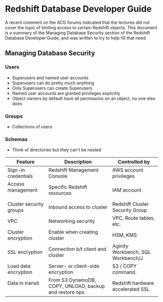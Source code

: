 
# Redshift Database Developer Guide

A recent comment on the ACG forums indicated that the lectures did not cover the topic of limiting access to certain Redshift objects.  This document is a summary of the Managing Database Security section of the Redshift Database Developer Guide, and was written to try to help fill that need.

## Managing Database Security


### Users

* Superusers and named user accounts
* Superusers can do pretty much anything
* Only Superusers can create Superusers
* Named user accounts are granted privileges explicitly
* Object owners by default have all permissons on an object, no one else does


### Groups

* Collections of users

### Schemas

* Think of directories but they can't be nested

| Feature                    | Description                       | Controlled by                      |
|----------------------------|-----------------------------------|------------------------------------|
| Sign-in credentials        | Redshift Management Console       | AWS account privileges             |
| Access management          | Specific Redshift resources       | IAM account                        |
| Cluster security groups    | Inbound access to cluster         | Redshift Cluster Security Group    |
| VPC                        | Networking security               | VPC, Route tables, etc.            |
| Cluster encryption         | Enable when creating cluster      | HSM, KMS                           |
| SSL encryption             | Connection b/t client and cluster | Aginity Workbench, SQL Workbench/J | 
| Load data encryption       | Server- or client-side encryption | S3 / COPY command.                 |
| Data in transit            | From S3 DynamoDB, COPY, UNLOAD, backup and restore ops                 | Redshift hardware accelerated SSL  | 
